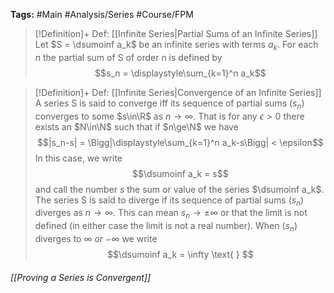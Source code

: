 **Tags:** #Main #Analysis/Series #Course/FPM 

>[!Definition]+ Def: [[Infinite Series|Partial Sums of an Infinite Series]]
>Let $S = \dsumoinf a_k$ be an infinite series with terms $a_k$. For each $n$ the partial sum of S of order n is defined by
>$$s_n = \displaystyle\sum_{k=1}^n a_k$$

> [!Definition]+ Def: [[Infinite Series|Convergence of an Infinite Series]]
> A series S is said to converge iff its sequence of partial sums $(s_n)$ converges to some $s\in\R$ as $n\to\infty$. That is for any $\epsilon>0$ there exists an $N\in\N$ such that if $n\ge\N$ we have
> $$|s_n-s| = \Bigg|\displaystyle\sum_{k=1}^n a_k-s\Bigg| < \epsilon$$
> In this case, we write
> $$\dsumoinf a_k = s$$
> and call the number $s$ the sum or value of the series $\dsumoinf a_k$.
> The series S is said to diverge if its sequence of partial sums $(s_n)$ diverges as $n\to\infty$. This can mean $s_n\to\pm\infty$ or that the limit is not defined (in either case the limit is not a real number). When $(s_n)$ diverges to $\infty$ or $-\infty$ we write
> $$\dsumoinf a_k = \infty \text{ } $$

###### [[Proving a Series is Convergent]]
